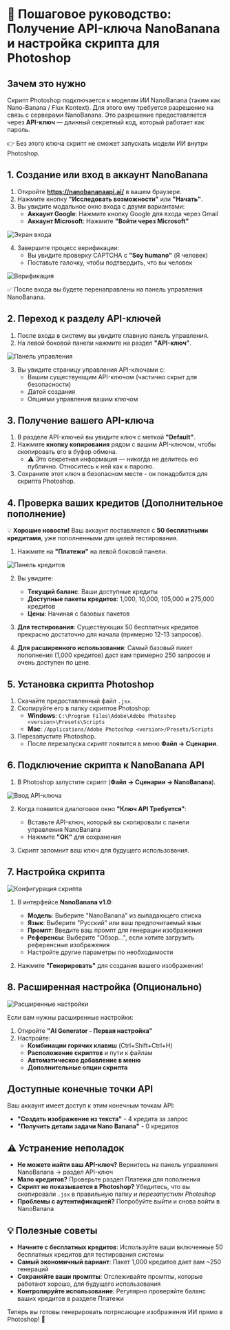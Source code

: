 # 🚀 Пошаговое руководство: Получение API-ключа NanoBanana и настройка скрипта для Photoshop

## Зачем это нужно
Скрипт Photoshop подключается к моделям ИИ NanoBanana (таким как Nano-Banana / Flux Kontext). Для этого ему требуется разрешение на связь с серверами NanoBanana. Это разрешение предоставляется через **API-ключ** — длинный секретный код, который работает как пароль.

👉 Без этого ключа скрипт не сможет запускать модели ИИ внутри Photoshop.

## 1. Создание или вход в аккаунт NanoBanana

1. Откройте **https://nanobananaapi.ai/** в вашем браузере.
2. Нажмите кнопку **"Исследовать возможности"** или **"Начать"**.
3. Вы увидите модальное окно входа с двумя вариантами:
   - **Аккаунт Google**: Нажмите кнопку Google для входа через Gmail
   - **Аккаунт Microsoft**: Нажмите **"Войти через Microsoft"**

![Экран входа](Image2.png)

4. Завершите процесс верификации:
   - Вы увидите проверку CAPTCHA с **"Soy humano"** (Я человек)
   - Поставьте галочку, чтобы подтвердить, что вы человек

![Верификация](Image3.png)

✅ После входа вы будете перенаправлены на панель управления NanoBanana.

## 2. Переход к разделу API-ключей

1. После входа в систему вы увидите главную панель управления.
2. На левой боковой панели нажмите на раздел **"API-ключ"**.

![Панель управления](Image4.png)

3. Вы увидите страницу управления API-ключами с:
   - Вашим существующим API-ключом (частично скрыт для безопасности)
   - Датой создания
   - Опциями управления вашим ключом

## 3. Получение вашего API-ключа

1. В разделе API-ключей вы увидите ключ с меткой **"Default"**.
2. Нажмите **кнопку копирования** рядом с вашим API-ключом, чтобы скопировать его в буфер обмена.
   - ⚠️ Это секретная информация — никогда не делитесь ею публично. Относитесь к ней как к паролю.
3. Сохраните этот ключ в безопасном месте - он понадобится для скрипта Photoshop.

## 4. Проверка ваших кредитов (Дополнительное пополнение)

💡 **Хорошие новости!** Ваш аккаунт поставляется с **50 бесплатными кредитами**, уже пополненными для целей тестирования.

1. Нажмите на **"Платежи"** на левой боковой панели.

![Панель кредитов](Image5.png)

2. Вы увидите:
   - **Текущий баланс**: Ваши доступные кредиты
   - **Доступные пакеты кредитов**: 1,000, 10,000, 105,000 и 275,000 кредитов
   - **Цены**: Начиная с базовых пакетов

3. **Для тестирования**: Существующих 50 бесплатных кредитов прекрасно достаточно для начала (примерно 12-13 запросов).
4. **Для расширенного использования**: Самый базовый пакет пополнения (1,000 кредитов) даст вам примерно 250 запросов и очень доступен по цене.

## 5. Установка скрипта Photoshop

1. Скачайте предоставленный файл `.jsx`.
2. Скопируйте его в папку скриптов Photoshop:
   - **Windows**: `C:\Program Files\Adobe\Adobe Photoshop <version>\Presets\Scripts`
   - **Mac**: `/Applications/Adobe Photoshop <version>/Presets/Scripts`
3. Перезапустите Photoshop.
   - После перезапуска скрипт появится в меню **Файл → Сценарии**.

## 6. Подключение скрипта к NanoBanana API

1. В Photoshop запустите скрипт (**Файл → Сценарии → NanoBanana**).

![Ввод API-ключа](Image7.png)

2. Когда появится диалоговое окно **"Ключ API Требуется"**:
   - Вставьте API-ключ, который вы скопировали с панели управления NanoBanana
   - Нажмите **"ОК"** для сохранения

3. Скрипт запомнит ваш ключ для будущего использования.

## 7. Настройка скрипта

![Конфигурация скрипта](Image8.png)

1. В интерфейсе **NanoBanana v1.0**:
   - **Модель**: Выберите "NanoBanana" из выпадающего списка
   - **Язык**: Выберите "Русский" или ваш предпочитаемый язык
   - **Промпт**: Введите ваш промпт для генерации изображения
   - **Референсы**: Выберите "Обзор...", если хотите загрузить референсные изображения
   - Настройте другие параметры по необходимости

2. Нажмите **"Генерировать"** для создания вашего изображения!

## 8. Расширенная настройка (Опционально)

![Расширенные настройки](Image6.png)

Если вам нужны расширенные настройки:
1. Откройте **"AI Generator - Первая настройка"**
2. Настройте:
   - **Комбинации горячих клавиш** (Ctrl+Shift+Ctrl+H)
   - **Расположение скриптов** и пути к файлам
   - **Автоматическое добавление в меню**
   - **Дополнительные опции скрипта**

## Доступные конечные точки API

Ваш аккаунт имеет доступ к этим конечным точкам API:
- **"Создать изображение из текста"** - 4 кредита за запрос
- **"Получить детали задачи Nano Banana"** - 0 кредитов

## ⚠️ Устранение неполадок

* **Не можете найти ваш API-ключ?** Вернитесь на панель управления NanoBanana → раздел API-ключ
* **Мало кредитов?** Проверьте раздел Платежи для пополнения
* **Скрипт не показывается в Photoshop?** Убедитесь, что вы скопировали `.jsx` в правильную папку *и перезапустили Photoshop*
* **Проблемы с аутентификацией?** Попробуйте выйти и снова войти в NanoBanana

## 💡 Полезные советы

- **Начните с бесплатных кредитов**: Используйте ваши включенные 50 бесплатных кредитов для тестирования системы
- **Самый экономичный вариант**: Пакет 1,000 кредитов дает вам ~250 генераций
- **Сохраняйте ваши промпты**: Отслеживайте промпты, которые работают хорошо, для будущего использования
- **Контролируйте использование**: Регулярно проверяйте баланс ваших кредитов в разделе Платежи

Теперь вы готовы генерировать потрясающие изображения ИИ прямо в Photoshop! 🎉